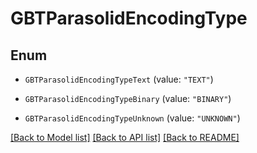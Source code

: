 # GBTParasolidEncodingType

## Enum


* `GBTParasolidEncodingTypeText` (value: `"TEXT"`)

* `GBTParasolidEncodingTypeBinary` (value: `"BINARY"`)

* `GBTParasolidEncodingTypeUnknown` (value: `"UNKNOWN"`)


[[Back to Model list]](../README.md#documentation-for-models) [[Back to API list]](../README.md#documentation-for-api-endpoints) [[Back to README]](../README.md)


